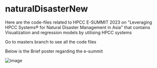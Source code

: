 # naturalDisasterNew
Here are the code-files related to HPCC E-SUMMIT 2023 on  "Leveraging HPCC Systems® for Natural Disaster Management in Asia" that contains Visualization and regression models by utilising HPCC systems

Go to masters branch to see all the code files

Below is the Brief poster regarding the e-summit


![image](https://github.com/PRASHANT-tech870/naturalDisasterNew/assets/56446798/8c1626a2-b683-41dc-84c6-ce9f642cbffc)

